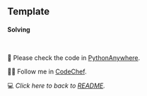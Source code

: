 ## Template



#### Solving

```python
 
```

:snake: Please check the code in [PythonAnywhere]().

:cook: Follow me in [CodeChef](https://www.codechef.com/users/tower_boat_88). 

:computer: _Click here to back to [README](/README.md)._